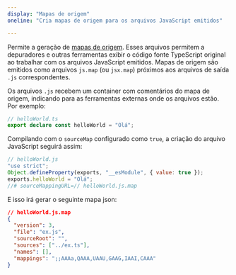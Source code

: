 ```yaml
---
display: "Mapas de origem"
oneline: "Cria mapas de origem para os arquivos JavaScript emitidos"

---
```


Permite a geração de [mapas de origem](https://developer.mozilla.org/pt-PT/docs/Tools/Debugger/How_to/Use_a_source_map). Esses arquivos permitem a depuradores e outras ferramentas exibir o código fonte TypeScript original ao trabalhar com os arquivos JavaScript emitidos. Mapas de origem são emitidos como arquivos `js.map` (ou `jsx.map`) próximos aos arquivos de saída `.js` correspondentes.

Os arquivos `.js` recebem um container com comentários do mapa de origem, indicando para as ferramentas externas onde os arquivos estão. Por exemplo:

```ts
// helloWorld.ts
export declare const helloWorld = "Olá";
```

Compilando com o `sourceMap` configurado como `true`, a criação do arquivo JavaScript seguirá assim:

```js
// helloWorld.js
"use strict";
Object.defineProperty(exports, "__esModule", { value: true });
exports.helloWorld = "Olá";
//# sourceMappingURL=// helloWorld.js.map
```

E isso irá gerar o seguinte mapa json:

```json
// helloWorld.js.map
{
  "version": 3,
  "file": "ex.js",
  "sourceRoot": "",
  "sources": ["../ex.ts"],
  "names": [],
  "mappings": ";;AAAa,QAAA,UAAU,GAAG,IAAI,CAAA"
}
```
